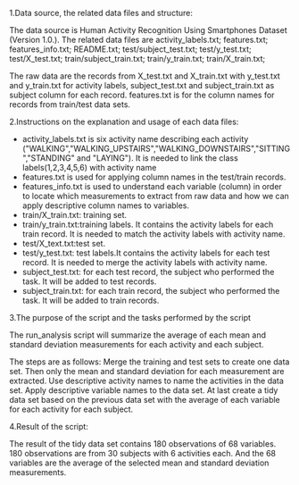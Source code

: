 1.Data source, the related data files and structure: 

The data source is Human Activity Recognition Using Smartphones Dataset (Version 1.0.). The related data files are
activity_labels.txt;
features.txt;
features_info.txt;
README.txt;
test/subject_test.txt;
test/y_test.txt;
test/X_test.txt;
train/subject_train.txt;
train/y_train.txt;
train/X_train.txt;

The raw data are the records from X_test.txt and X_train.txt with y_test.txt and y_train.txt for activity labels, subject_test.txt and subject_train.txt as subject column for each record. features.txt is for the column names for records from train/test data sets. 

2.Instructions on the explanation and usage of each data files:  

- activity_labels.txt is six activity name describing each activity ("WALKING","WALKING_UPSTAIRS","WALKING_DOWNSTAIRS","SITTING","STANDING" and "LAYING"). It is needed to link the class labels(1,2,3,4,5,6) with activity name
- features.txt is used for applying column names in the test/train records.
- features_info.txt is used to understand each variable (column) in order to locate which measurements to extract from raw data and how we can apply descriptive column names to variables.
- train/X_train.txt: training set.
- train/y_train.txt:training labels. It contains the activity labels for each train record. It is needed to match the activity labels with activity name.
- test/X_text.txt:test set.
- test/y_test.txt: test labels.It contains the activity labels for each test record. It is needed to merge the activity labels with activity name.
- subject_test.txt: for each test record, the subject who performed the task. It will be added to test records.
- subject_train.txt: for each train record, the subject who performed the task. It will be added to train records.

3.The purpose of the script and the tasks performed by the script

The run_analysis script will summarize the average of each mean and standard deviation measurements for each activity and each subject.

The steps are as follows: 
Merge the training and test sets to create one data set. Then only the mean and standard deviation for each measurement are extracted. Use descriptive activity names to name the activities in the data set. Apply descriptive variable names to the data set. At last create a tidy data set based on the previous data set with the average of each variable for each activity for each subject.

4.Result of the script: 

The result of the tidy data set contains 180 observations of 68 variables. 180 observations are from 30 subjects with 6 activities each. And the 68 variables are the 
average of the selected mean and standard deviation measurements.